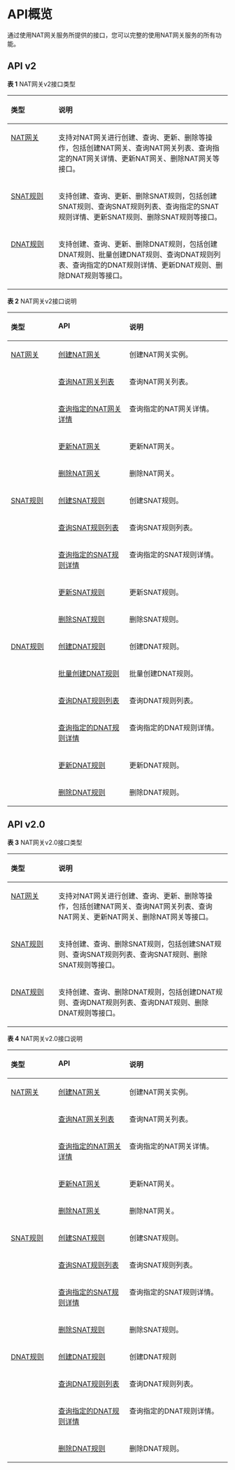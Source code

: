 # API概览<a name="zh-cn_topic_0083011468"></a>

通过使用NAT网关服务所提供的接口，您可以完整的使用NAT网关服务的所有功能。

## API v2<a name="section1858610519143"></a>

**表 1**  NAT网关v2接口类型

<a name="table618264141112"></a>
<table><thead align="left"><tr id="row151831417111"><th class="cellrowborder" valign="top" width="21.62%" id="mcps1.2.3.1.1"><p id="p818318418119"><a name="p818318418119"></a><a name="p818318418119"></a>类型</p>
</th>
<th class="cellrowborder" valign="top" width="78.38000000000001%" id="mcps1.2.3.1.2"><p id="p718311481119"><a name="p718311481119"></a><a name="p718311481119"></a>说明</p>
</th>
</tr>
</thead>
<tbody><tr id="row191837451117"><td class="cellrowborder" valign="top" width="21.62%" headers="mcps1.2.3.1.1 "><p id="p14183154141113"><a name="p14183154141113"></a><a name="p14183154141113"></a><a href="NAT网关-0.md">NAT网关</a></p>
</td>
<td class="cellrowborder" valign="top" width="78.38000000000001%" headers="mcps1.2.3.1.2 "><p id="p918314415117"><a name="p918314415117"></a><a name="p918314415117"></a>支持对NAT网关进行创建、查询、更新、删除等操作，包括创建NAT网关、查询NAT网关列表、查询指定的NAT网关详情、更新NAT网关、删除NAT网关等接口。</p>
</td>
</tr>
<tr id="row171831415111"><td class="cellrowborder" valign="top" width="21.62%" headers="mcps1.2.3.1.1 "><p id="p101832416112"><a name="p101832416112"></a><a name="p101832416112"></a><a href="SNAT规则-1.md">SNAT规则</a></p>
</td>
<td class="cellrowborder" valign="top" width="78.38000000000001%" headers="mcps1.2.3.1.2 "><p id="p21838410115"><a name="p21838410115"></a><a name="p21838410115"></a>支持创建、查询、更新、删除SNAT规则，包括创建SNAT规则、查询SNAT规则列表、查询指定的SNAT规则详情、更新SNAT规则、删除SNAT规则等接口。</p>
</td>
</tr>
<tr id="row18183194131112"><td class="cellrowborder" valign="top" width="21.62%" headers="mcps1.2.3.1.1 "><p id="p418314171116"><a name="p418314171116"></a><a name="p418314171116"></a><a href="DNAT规则-2.md">DNAT规则</a></p>
</td>
<td class="cellrowborder" valign="top" width="78.38000000000001%" headers="mcps1.2.3.1.2 "><p id="p171838412119"><a name="p171838412119"></a><a name="p171838412119"></a>支持创建、查询、更新、删除DNAT规则，包括创建DNAT规则、批量创建DNAT规则、查询DNAT规则列表、查询指定的DNAT规则详情、更新DNAT规则、删除DNAT规则等接口。</p>
</td>
</tr>
</tbody>
</table>

**表 2**  NAT网关v2接口说明

<a name="table11491174735917"></a>
<table><thead align="left"><tr id="row154912475592"><th class="cellrowborder" valign="top" width="21.529999999999998%" id="mcps1.2.4.1.1"><p id="p88518407412"><a name="p88518407412"></a><a name="p88518407412"></a>类型</p>
</th>
<th class="cellrowborder" valign="top" width="32.23%" id="mcps1.2.4.1.2"><p id="p1049104710593"><a name="p1049104710593"></a><a name="p1049104710593"></a>API</p>
</th>
<th class="cellrowborder" valign="top" width="46.239999999999995%" id="mcps1.2.4.1.3"><p id="p74912475597"><a name="p74912475597"></a><a name="p74912475597"></a>说明</p>
</th>
</tr>
</thead>
<tbody><tr id="row1449124710592"><td class="cellrowborder" rowspan="5" valign="top" width="21.529999999999998%" headers="mcps1.2.4.1.1 "><p id="p14369546611"><a name="p14369546611"></a><a name="p14369546611"></a><a href="NAT网关.md">NAT网关</a></p>
</td>
<td class="cellrowborder" valign="top" width="32.23%" headers="mcps1.2.4.1.2 "><p id="p1550485114115"><a name="p1550485114115"></a><a name="p1550485114115"></a><a href="创建NAT网关_v2.md">创建NAT网关</a></p>
</td>
<td class="cellrowborder" valign="top" width="46.239999999999995%" headers="mcps1.2.4.1.3 "><p id="p57869722"><a name="p57869722"></a><a name="p57869722"></a>创建NAT网关实例。</p>
</td>
</tr>
<tr id="row1521981914118"><td class="cellrowborder" valign="top" headers="mcps1.2.4.1.1 "><p id="p021916191116"><a name="p021916191116"></a><a name="p021916191116"></a><a href="查询NAT网关列表_v2.md">查询NAT网关列表</a></p>
</td>
<td class="cellrowborder" valign="top" headers="mcps1.2.4.1.2 "><p id="p53449151"><a name="p53449151"></a><a name="p53449151"></a>查询NAT网关列表。</p>
</td>
</tr>
<tr id="row1624919231514"><td class="cellrowborder" valign="top" headers="mcps1.2.4.1.1 "><p id="p6249172310114"><a name="p6249172310114"></a><a name="p6249172310114"></a><a href="查询指定的NAT网关详情_v2.md">查询指定的NAT网关详情</a></p>
</td>
<td class="cellrowborder" valign="top" headers="mcps1.2.4.1.2 "><p id="p2249152317111"><a name="p2249152317111"></a><a name="p2249152317111"></a>查询指定的NAT网关详情。</p>
</td>
</tr>
<tr id="row12567426918"><td class="cellrowborder" valign="top" headers="mcps1.2.4.1.1 "><p id="p156718264116"><a name="p156718264116"></a><a name="p156718264116"></a><a href="更新NAT网关_v2.md">更新NAT网关</a></p>
</td>
<td class="cellrowborder" valign="top" headers="mcps1.2.4.1.2 "><p id="p10315194"><a name="p10315194"></a><a name="p10315194"></a>更新NAT网关。</p>
</td>
</tr>
<tr id="row05686265114"><td class="cellrowborder" valign="top" headers="mcps1.2.4.1.1 "><p id="p135685261513"><a name="p135685261513"></a><a name="p135685261513"></a><a href="删除NAT网关_v2.md">删除NAT网关</a></p>
</td>
<td class="cellrowborder" valign="top" headers="mcps1.2.4.1.2 "><p id="p57538383"><a name="p57538383"></a><a name="p57538383"></a>删除NAT网关。</p>
</td>
</tr>
<tr id="row7288113015117"><td class="cellrowborder" rowspan="5" valign="top" width="21.529999999999998%" headers="mcps1.2.4.1.1 "><p id="p16585144913514"><a name="p16585144913514"></a><a name="p16585144913514"></a><a href="SNAT规则.md">SNAT规则</a></p>
</td>
<td class="cellrowborder" valign="top" width="32.23%" headers="mcps1.2.4.1.2 "><p id="p142889301110"><a name="p142889301110"></a><a name="p142889301110"></a><a href="创建SNAT规则_v2.md">创建SNAT规则</a></p>
</td>
<td class="cellrowborder" valign="top" width="46.239999999999995%" headers="mcps1.2.4.1.3 "><p id="p8229815153013"><a name="p8229815153013"></a><a name="p8229815153013"></a>创建SNAT规则。</p>
</td>
</tr>
<tr id="row1528863020117"><td class="cellrowborder" valign="top" headers="mcps1.2.4.1.1 "><p id="p122885305116"><a name="p122885305116"></a><a name="p122885305116"></a><a href="查询SNAT规则列表_v2.md">查询SNAT规则列表</a></p>
</td>
<td class="cellrowborder" valign="top" headers="mcps1.2.4.1.2 "><p id="p9288203011113"><a name="p9288203011113"></a><a name="p9288203011113"></a>查询SNAT规则列表。</p>
</td>
</tr>
<tr id="row128815301617"><td class="cellrowborder" valign="top" headers="mcps1.2.4.1.1 "><p id="p1628816301117"><a name="p1628816301117"></a><a name="p1628816301117"></a><a href="查询指定的SNAT规则详情_v2.md">查询指定的SNAT规则详情</a></p>
</td>
<td class="cellrowborder" valign="top" headers="mcps1.2.4.1.2 "><p id="p6289123019113"><a name="p6289123019113"></a><a name="p6289123019113"></a>查询指定的SNAT规则详情。</p>
</td>
</tr>
<tr id="row12895301216"><td class="cellrowborder" valign="top" headers="mcps1.2.4.1.1 "><p id="p1828916303114"><a name="p1828916303114"></a><a name="p1828916303114"></a><a href="更新SNAT规则_v2.md">更新SNAT规则</a></p>
</td>
<td class="cellrowborder" valign="top" headers="mcps1.2.4.1.2 "><p id="p1935815471264"><a name="p1935815471264"></a><a name="p1935815471264"></a>更新SNAT规则。</p>
</td>
</tr>
<tr id="row171191946414"><td class="cellrowborder" valign="top" headers="mcps1.2.4.1.1 "><p id="p911954611112"><a name="p911954611112"></a><a name="p911954611112"></a><a href="删除SNAT规则_v2.md">删除SNAT规则</a></p>
</td>
<td class="cellrowborder" valign="top" headers="mcps1.2.4.1.2 "><p id="p59418700"><a name="p59418700"></a><a name="p59418700"></a>删除SNAT规则。</p>
</td>
</tr>
<tr id="row2011911461114"><td class="cellrowborder" rowspan="6" valign="top" width="21.529999999999998%" headers="mcps1.2.4.1.1 "><p id="p1571123914812"><a name="p1571123914812"></a><a name="p1571123914812"></a><a href="DNAT规则.md">DNAT规则</a></p>
</td>
<td class="cellrowborder" valign="top" width="32.23%" headers="mcps1.2.4.1.2 "><p id="p1611914461514"><a name="p1611914461514"></a><a name="p1611914461514"></a><a href="创建DNAT规则_v2.md">创建DNAT规则</a></p>
</td>
<td class="cellrowborder" valign="top" width="46.239999999999995%" headers="mcps1.2.4.1.3 "><p id="p558179021710"><a name="p558179021710"></a><a name="p558179021710"></a>创建DNAT规则。</p>
</td>
</tr>
<tr id="row9119246714"><td class="cellrowborder" valign="top" headers="mcps1.2.4.1.1 "><p id="p111911468117"><a name="p111911468117"></a><a name="p111911468117"></a><a href="批量创建DNAT规则_v2.md">批量创建DNAT规则</a></p>
</td>
<td class="cellrowborder" valign="top" headers="mcps1.2.4.1.2 "><p id="p16119194617112"><a name="p16119194617112"></a><a name="p16119194617112"></a>批量创建DNAT规则。</p>
</td>
</tr>
<tr id="row4119194614113"><td class="cellrowborder" valign="top" headers="mcps1.2.4.1.1 "><p id="p011911461414"><a name="p011911461414"></a><a name="p011911461414"></a><a href="查询DNAT规则列表_v2.md">查询DNAT规则列表</a></p>
</td>
<td class="cellrowborder" valign="top" headers="mcps1.2.4.1.2 "><p id="p11319755164149"><a name="p11319755164149"></a><a name="p11319755164149"></a>查询DNAT规则列表。</p>
</td>
</tr>
<tr id="row5119134617116"><td class="cellrowborder" valign="top" headers="mcps1.2.4.1.1 "><p id="p91197465119"><a name="p91197465119"></a><a name="p91197465119"></a><a href="查询指定的DNAT规则详情_v2.md">查询指定的DNAT规则详情</a></p>
</td>
<td class="cellrowborder" valign="top" headers="mcps1.2.4.1.2 "><p id="p24472239165022"><a name="p24472239165022"></a><a name="p24472239165022"></a>查询指定的DNAT规则详情。</p>
</td>
</tr>
<tr id="row1511954620112"><td class="cellrowborder" valign="top" headers="mcps1.2.4.1.1 "><p id="p311964617114"><a name="p311964617114"></a><a name="p311964617114"></a><a href="更新DNAT规则_v2.md">更新DNAT规则</a></p>
</td>
<td class="cellrowborder" valign="top" headers="mcps1.2.4.1.2 "><p id="p6744195611486"><a name="p6744195611486"></a><a name="p6744195611486"></a>更新DNAT规则。</p>
</td>
</tr>
<tr id="row6119646512"><td class="cellrowborder" valign="top" headers="mcps1.2.4.1.1 "><p id="p312013463118"><a name="p312013463118"></a><a name="p312013463118"></a><a href="删除DNAT规则_v2.md">删除DNAT规则</a></p>
</td>
<td class="cellrowborder" valign="top" headers="mcps1.2.4.1.2 "><p id="p2980712017119"><a name="p2980712017119"></a><a name="p2980712017119"></a>删除DNAT规则。</p>
</td>
</tr>
</tbody>
</table>

## API v2.0<a name="section1271642212268"></a>

**表 3**  NAT网关v2.0接口类型

<a name="table277111483220"></a>
<table><thead align="left"><tr id="row27715144329"><th class="cellrowborder" valign="top" width="21.62%" id="mcps1.2.3.1.1"><p id="p4771614153213"><a name="p4771614153213"></a><a name="p4771614153213"></a>类型</p>
</th>
<th class="cellrowborder" valign="top" width="78.38000000000001%" id="mcps1.2.3.1.2"><p id="p1577131493213"><a name="p1577131493213"></a><a name="p1577131493213"></a>说明</p>
</th>
</tr>
</thead>
<tbody><tr id="row147791415320"><td class="cellrowborder" valign="top" width="21.62%" headers="mcps1.2.3.1.1 "><p id="p1877101414323"><a name="p1877101414323"></a><a name="p1877101414323"></a><a href="NAT网关-0.md">NAT网关</a></p>
</td>
<td class="cellrowborder" valign="top" width="78.38000000000001%" headers="mcps1.2.3.1.2 "><p id="p137818148329"><a name="p137818148329"></a><a name="p137818148329"></a>支持对NAT网关进行创建、查询、更新、删除等操作，包括创建NAT网关、查询NAT网关列表、查询NAT网关、更新NAT网关、删除NAT网关等接口。</p>
</td>
</tr>
<tr id="row778151418321"><td class="cellrowborder" valign="top" width="21.62%" headers="mcps1.2.3.1.1 "><p id="p1078101403214"><a name="p1078101403214"></a><a name="p1078101403214"></a><a href="SNAT规则-1.md">SNAT规则</a></p>
</td>
<td class="cellrowborder" valign="top" width="78.38000000000001%" headers="mcps1.2.3.1.2 "><p id="p1878131463213"><a name="p1878131463213"></a><a name="p1878131463213"></a>支持创建、查询、删除SNAT规则，包括创建SNAT规则、查询SNAT规则列表、查询SNAT规则、删除SNAT规则等接口。</p>
</td>
</tr>
<tr id="row1078121443217"><td class="cellrowborder" valign="top" width="21.62%" headers="mcps1.2.3.1.1 "><p id="p117841418329"><a name="p117841418329"></a><a name="p117841418329"></a><a href="DNAT规则-2.md">DNAT规则</a></p>
</td>
<td class="cellrowborder" valign="top" width="78.38000000000001%" headers="mcps1.2.3.1.2 "><p id="p127816140326"><a name="p127816140326"></a><a name="p127816140326"></a>支持创建、查询、删除DNAT规则，包括创建DNAT规则、查询DNAT规则列表、查询DNAT规则、删除DNAT规则等接口。</p>
</td>
</tr>
</tbody>
</table>

**表 4**  NAT网关v2.0接口说明

<a name="table201951814131620"></a>
<table><thead align="left"><tr id="row019514144168"><th class="cellrowborder" valign="top" width="21.529999999999998%" id="mcps1.2.4.1.1"><p id="p11951514131618"><a name="p11951514131618"></a><a name="p11951514131618"></a>类型</p>
</th>
<th class="cellrowborder" valign="top" width="32.23%" id="mcps1.2.4.1.2"><p id="p16195101413164"><a name="p16195101413164"></a><a name="p16195101413164"></a>API</p>
</th>
<th class="cellrowborder" valign="top" width="46.239999999999995%" id="mcps1.2.4.1.3"><p id="p8195614171615"><a name="p8195614171615"></a><a name="p8195614171615"></a>说明</p>
</th>
</tr>
</thead>
<tbody><tr id="row131951714191620"><td class="cellrowborder" rowspan="5" valign="top" width="21.529999999999998%" headers="mcps1.2.4.1.1 "><p id="p612893941620"><a name="p612893941620"></a><a name="p612893941620"></a><a href="NAT网关-0.md">NAT网关</a></p>
</td>
<td class="cellrowborder" valign="top" width="32.23%" headers="mcps1.2.4.1.2 "><p id="p912783913162"><a name="p912783913162"></a><a name="p912783913162"></a><a href="创建NAT网关.md">创建NAT网关</a></p>
</td>
<td class="cellrowborder" valign="top" width="46.239999999999995%" headers="mcps1.2.4.1.3 "><p id="p41261339141617"><a name="p41261339141617"></a><a name="p41261339141617"></a>创建NAT网关实例。</p>
</td>
</tr>
<tr id="row419551416161"><td class="cellrowborder" valign="top" headers="mcps1.2.4.1.1 "><p id="p0126183910164"><a name="p0126183910164"></a><a name="p0126183910164"></a><a href="查询NAT网关列表.md">查询NAT网关列表</a></p>
</td>
<td class="cellrowborder" valign="top" headers="mcps1.2.4.1.2 "><p id="p151251439151618"><a name="p151251439151618"></a><a name="p151251439151618"></a>查询NAT网关列表。</p>
</td>
</tr>
<tr id="row13195714131614"><td class="cellrowborder" valign="top" headers="mcps1.2.4.1.1 "><p id="p61246391162"><a name="p61246391162"></a><a name="p61246391162"></a><a href="查询指定的NAT网关详情.md">查询指定的NAT网关详情</a></p>
</td>
<td class="cellrowborder" valign="top" headers="mcps1.2.4.1.2 "><p id="p17123173991618"><a name="p17123173991618"></a><a name="p17123173991618"></a>查询指定的NAT网关详情。</p>
</td>
</tr>
<tr id="row1419581481616"><td class="cellrowborder" valign="top" headers="mcps1.2.4.1.1 "><p id="p201238393166"><a name="p201238393166"></a><a name="p201238393166"></a><a href="更新NAT网关.md">更新NAT网关</a></p>
</td>
<td class="cellrowborder" valign="top" headers="mcps1.2.4.1.2 "><p id="p9122103911162"><a name="p9122103911162"></a><a name="p9122103911162"></a>更新NAT网关。</p>
</td>
</tr>
<tr id="row119551451619"><td class="cellrowborder" valign="top" headers="mcps1.2.4.1.1 "><p id="p612215395166"><a name="p612215395166"></a><a name="p612215395166"></a><a href="删除NAT网关.md">删除NAT网关</a></p>
</td>
<td class="cellrowborder" valign="top" headers="mcps1.2.4.1.2 "><p id="p14121123991611"><a name="p14121123991611"></a><a name="p14121123991611"></a>删除NAT网关。</p>
</td>
</tr>
<tr id="row20196191418169"><td class="cellrowborder" rowspan="4" valign="top" width="21.529999999999998%" headers="mcps1.2.4.1.1 "><p id="p1312143991613"><a name="p1312143991613"></a><a name="p1312143991613"></a><a href="SNAT规则-1.md">SNAT规则</a></p>
</td>
<td class="cellrowborder" valign="top" width="32.23%" headers="mcps1.2.4.1.2 "><p id="p5120139111618"><a name="p5120139111618"></a><a name="p5120139111618"></a><a href="创建SNAT规则.md">创建SNAT规则</a></p>
</td>
<td class="cellrowborder" valign="top" width="46.239999999999995%" headers="mcps1.2.4.1.3 "><p id="p13630721105118"><a name="p13630721105118"></a><a name="p13630721105118"></a>创建SNAT规则。</p>
</td>
</tr>
<tr id="row91968149166"><td class="cellrowborder" valign="top" headers="mcps1.2.4.1.1 "><p id="p191191439121611"><a name="p191191439121611"></a><a name="p191191439121611"></a><a href="查询SNAT规则列表.md">查询SNAT规则列表</a></p>
</td>
<td class="cellrowborder" valign="top" headers="mcps1.2.4.1.2 "><p id="p21184395161"><a name="p21184395161"></a><a name="p21184395161"></a>查询SNAT规则列表。</p>
</td>
</tr>
<tr id="row1519651414162"><td class="cellrowborder" valign="top" headers="mcps1.2.4.1.1 "><p id="p1111853951617"><a name="p1111853951617"></a><a name="p1111853951617"></a><a href="查询指定的SNAT规则详情.md">查询指定的SNAT规则详情</a></p>
</td>
<td class="cellrowborder" valign="top" headers="mcps1.2.4.1.2 "><p id="p13117139101611"><a name="p13117139101611"></a><a name="p13117139101611"></a>查询指定的SNAT规则详情。</p>
</td>
</tr>
<tr id="row919651413169"><td class="cellrowborder" valign="top" headers="mcps1.2.4.1.1 "><p id="p411653921619"><a name="p411653921619"></a><a name="p411653921619"></a><a href="删除SNAT规则.md">删除SNAT规则</a></p>
</td>
<td class="cellrowborder" valign="top" headers="mcps1.2.4.1.2 "><p id="p3116153919168"><a name="p3116153919168"></a><a name="p3116153919168"></a>删除SNAT规则。</p>
</td>
</tr>
<tr id="row31961514151615"><td class="cellrowborder" rowspan="4" valign="top" width="21.529999999999998%" headers="mcps1.2.4.1.1 "><p id="p411412399165"><a name="p411412399165"></a><a name="p411412399165"></a><a href="DNAT规则-2.md">DNAT规则</a></p>
</td>
<td class="cellrowborder" valign="top" width="32.23%" headers="mcps1.2.4.1.2 "><p id="p1211318398163"><a name="p1211318398163"></a><a name="p1211318398163"></a><a href="创建DNAT规则.md">创建DNAT规则</a></p>
</td>
<td class="cellrowborder" valign="top" width="46.239999999999995%" headers="mcps1.2.4.1.3 "><p id="p8591194814516"><a name="p8591194814516"></a><a name="p8591194814516"></a>创建DNAT规则</p>
</td>
</tr>
<tr id="row1119641417169"><td class="cellrowborder" valign="top" headers="mcps1.2.4.1.1 "><p id="p1611211399169"><a name="p1611211399169"></a><a name="p1611211399169"></a><a href="查询DNAT规则列表.md">查询DNAT规则列表</a></p>
</td>
<td class="cellrowborder" valign="top" headers="mcps1.2.4.1.2 "><p id="p18112839181613"><a name="p18112839181613"></a><a name="p18112839181613"></a>查询DNAT规则列表。</p>
</td>
</tr>
<tr id="row61962014121616"><td class="cellrowborder" valign="top" headers="mcps1.2.4.1.1 "><p id="p91111398161"><a name="p91111398161"></a><a name="p91111398161"></a><a href="查询指定的DNAT规则详情.md">查询指定的DNAT规则详情</a></p>
</td>
<td class="cellrowborder" valign="top" headers="mcps1.2.4.1.2 "><p id="p2110193931618"><a name="p2110193931618"></a><a name="p2110193931618"></a>查询指定的DNAT规则详情。</p>
</td>
</tr>
<tr id="row119615145167"><td class="cellrowborder" valign="top" headers="mcps1.2.4.1.1 "><p id="p181091039191616"><a name="p181091039191616"></a><a name="p181091039191616"></a><a href="删除DNAT规则.md">删除DNAT规则</a></p>
</td>
<td class="cellrowborder" valign="top" headers="mcps1.2.4.1.2 "><p id="p6108839181614"><a name="p6108839181614"></a><a name="p6108839181614"></a>删除DNAT规则。</p>
</td>
</tr>
</tbody>
</table>

